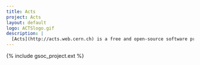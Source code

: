 ```yaml
---
title: Acts
project: Acts
layout: default
logo: ACTSlogo.gif
description: |
  [Acts](http://acts.web.cern.ch) is a free and open-source software project for track reconstruction in high-energy physics experiments. As a modernized version of the particle tracking code used by the ATLAS experiment at the Large Hadron Collider, the project is focused on adoption of modern C++ standards, usability in multi-threaded workflows, and increased use of vectorization and accelerators (gpgpu).
---
```


{% include gsoc_project.ext %}